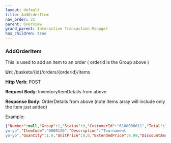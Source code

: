 ```yaml
---
layout: default
title: AddOrderItem
nav_order: 31
parent: Overview
grand_parent: Interactive Transaction Manager
has_children: true
---
```

### AddOrderItem

This is used to add an item to an order ( orderid is the Group above )

**Uri**: /baskets/{id}/orders/{orderid}/Items

**Http Verb**: POST

**Request Body**: InventoryItemDetails from above

**Response Body**: OrderDetails from above (note Items array will
include only the item just added)

Example:
```json
{"Number":null,"Group":1,"Status":0,"CustomerId":"6100000011","Total":10.740000,"BalanceDue":0.000000,"DeliveryFees":0.0,"CancellationFees":0.0,"Destination":1,"DeliveryAddress":"dsdd","DeliveryId":"1022","Items":[{"ExternalItemCode":"Tournament
yo-yo","ItemCode":"0000126","Description":"Tournament
yo-yo","Quantity":1.0,"UnitPrice":0.0,"ExtendedPrice":9.99,"DiscountAmount":-0.25,"TaxAmount":1.0,"UnitOfMessure":0,"Status":0,"OrderLineNumber":0,"BasketLineNumber":9,"ReasonCode":0,"ReasonCodeDescription":null,"FeeTotal":0.0}]}
```